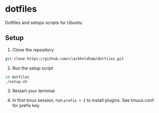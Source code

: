 # dotfiles
Dotfiles and setups scripts for Ubuntu

## Setup

1. Clone the repository
```bash
git clone https://github.com/clarkholdham/dotfiles.git
```

2. Run the setup script
```bash
cd dotfiles
./setup.sh
```

3. Restart your terminal

4. In first tmux session, run `prefix + I` to install plugins. See tmuux.conf for prefix key.
